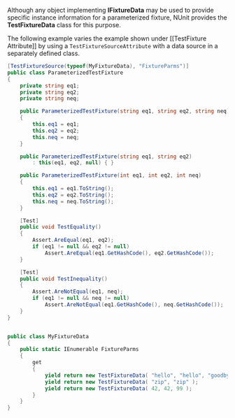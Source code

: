 Although any object implementing <b>IFixtureData</b> may be used to
provide specific instance information for a parameterized fixture, NUnit provides the <b>TestFixtureData</b> 
class for this purpose. 

The following example varies the example shown under [[TestFixture Attribute]] by using
a `TestFixtureSourceAttribute` with a data source in a separately defined class.

```C#
[TestFixtureSource(typeof(MyFixtureData), "FixtureParms")]
public class ParameterizedTestFixture
{
    private string eq1;
    private string eq2;
    private string neq;

    public ParameterizedTestFixture(string eq1, string eq2, string neq)
    {
        this.eq1 = eq1;
        this.eq2 = eq2;
        this.neq = neq;
    }

    public ParameterizedTestFixture(string eq1, string eq2)
        : this(eq1, eq2, null) { }

    public ParameterizedTestFixture(int eq1, int eq2, int neq)
    {
        this.eq1 = eq1.ToString();
        this.eq2 = eq2.ToString();
        this.neq = neq.ToString();
    }

    [Test]
    public void TestEquality()
    {
        Assert.AreEqual(eq1, eq2);
        if (eq1 != null && eq2 != null)
            Assert.AreEqual(eq1.GetHashCode(), eq2.GetHashCode());
    }

    [Test]
    public void TestInequality()
    {
        Assert.AreNotEqual(eq1, neq);
        if (eq1 != null && neq != null)
            Assert.AreNotEqual(eq1.GetHashCode(), neq.GetHashCode());
    }
}


public class MyFixtureData
{
    public static IEnumerable FixtureParms
    {
        get
        {
            yield return new TestFixtureData( "hello", "hello", "goodbye" );
            yield return new TestFixtureData( "zip", "zip" );
            yield return new TestFixtureData( 42, 42, 99 );
        }
    }  
}
```

